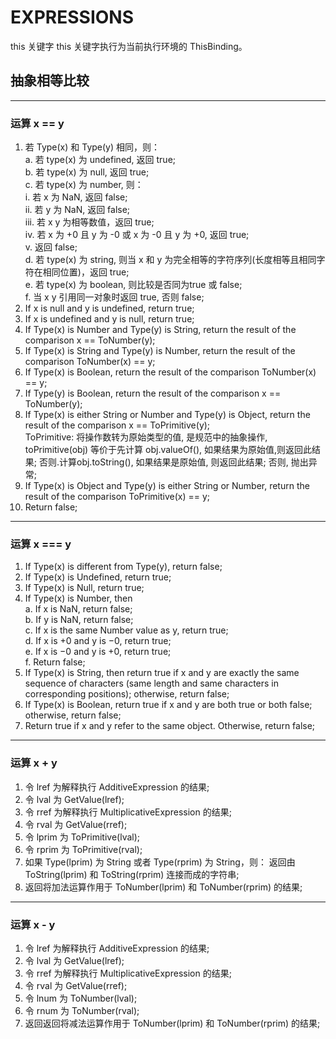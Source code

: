 # **EXPRESSIONS**

this 关键字
 this 关键字执行为当前执行环境的 ThisBinding。

## **抽象相等比较**

------------
### **运算 x == y**  

1. 若 Type(x) 和 Type(y) 相同，则：  
  a. 若 type(x) 为 undefined, 返回 true;  
  b. 若 type(x) 为 null, 返回 true;  
  c. 若 type(x) 为 number, 则：  
    i. 若 x 为 NaN, 返回 false;  
    ii. 若 y 为 NaN, 返回 false;  
    iii. 若 x y 为相等数值，返回 true;  
    iv. 若 x 为 +0 且 y 为 -0 或 x 为 -0 且 y 为 +0, 返回 true;  
    v. 返回 false;  
  d. 若 type(x) 为 string, 则当 x 和 y 为完全相等的字符序列(长度相等且相同字符在相同位置)，返回 true;  
  e. 若 type(x) 为 boolean, 则比较是否同为true 或 false;  
  f. 当 x y 引用同一对象时返回 true, 否则 false;  
2. If x is null and y is undefined, return true;  
3. If x is undefined and y is null, return true;  
4. If Type(x) is Number and Type(y) is String, return the result of the comparison x == ToNumber(y);  
5. If Type(x) is String and Type(y) is Number, return the result of the comparison ToNumber(x) == y;  
6. If Type(x) is Boolean, return the result of the comparison ToNumber(x) == y;  
7. If Type(y) is Boolean, return the result of the comparison x == ToNumber(y);  
8. If Type(x) is either String or Number and Type(y) is Object, return the result of the comparison x == ToPrimitive(y);  
  ToPrimitive: 将操作数转为原始类型的值, 是规范中的抽象操作, toPrimitive(obj) 等价于先计算 obj.valueOf(), 如果结果为原始值,则返回此结果; 否则.计算obj.toString(), 如果结果是原始值, 则返回此结果; 否则, 抛出异常;  
9. If Type(x) is Object and Type(y) is either String or Number, return the result of the comparison ToPrimitive(x) == y;  
10. Return false;  

------------
### **运算 x === y**  

1. If Type(x) is different from Type(y), return false;  
2. If Type(x) is Undefined, return true;  
3. If Type(x) is Null, return true;  
4. If Type(x) is Number, then  
  a. If x is NaN, return false;  
  b. If y is NaN, return false;  
  c. If x is the same Number value as y, return true;  
  d. If x is +0 and y is −0, return true;  
  e. If x is −0 and y is +0, return true;  
  f. Return false;  
5. If Type(x) is String, then return true if x and y are exactly the same sequence of characters (same length and same characters in corresponding positions); otherwise, return false;
6. If Type(x) is Boolean, return true if x and y are both true or both false; otherwise, return false;
7. Return true if x and y refer to the same object. Otherwise, return false;

------------
### **运算 x + y**  

1. 令 lref 为解释执行 AdditiveExpression 的结果;
2. 令 lval 为 GetValue(lref);
3. 令 rref 为解释执行 MultiplicativeExpression 的结果;
4. 令 rval 为 GetValue(rref);
5. 令 lprim 为 ToPrimitive(lval);
6. 令 rprim 为 ToPrimitive(rval);
7. 如果 Type(lprim) 为 String 或者 Type(rprim) 为 String，则： 返回由 ToString(lprim) 和 ToString(rprim) 连接而成的字符串;
8. 返回将加法运算作用于 ToNumber(lprim) 和 ToNumber(rprim) 的结果;

------------
### **运算 x - y** 

1. 令 lref 为解释执行 AdditiveExpression 的结果;  
2. 令 lval 为 GetValue(lref);  
3. 令 rref 为解释执行 MultiplicativeExpression 的结果;
4. 令 rval 为 GetValue(rref);
5. 令 lnum 为 ToNumber(lval);
6. 令 rnum 为 ToNumber(rval);
7. 返回返回将减法运算作用于 ToNumber(lprim) 和 ToNumber(rprim) 的结果;